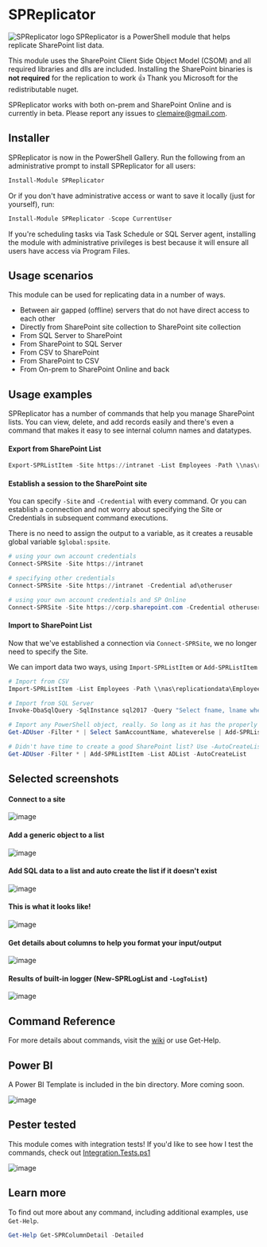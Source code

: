 # SPReplicator

<img align="left" src=https://user-images.githubusercontent.com/8278033/42554599-39b769a6-8481-11e8-8b6a-379f4a3e54e6.png alt="SPReplicator logo">SPReplicator is a PowerShell module that helps replicate SharePoint list data. 

This module uses the SharePoint Client Side Object Model (CSOM) and all required libraries and dlls are included. Installing the SharePoint binaries is **not required** for the replication to work 👍 Thank you Microsoft for the redistributable nuget.

SPReplicator works with both on-prem and SharePoint Online and is currently in beta. Please report any issues to clemaire@gmail.com.

## Installer
SPReplicator is now in the PowerShell Gallery. Run the following from an administrative prompt to install SPReplicator for all users:
```powershell
Install-Module SPReplicator
```

Or if you don't have administrative access or want to save it locally (just for yourself), run:
```powershell
Install-Module SPReplicator -Scope CurrentUser
```

If you're scheduling tasks via Task Schedule or SQL Server agent, installing the module with administrative privileges is best because it will ensure all users have access via Program Files.

## Usage scenarios

This module can be used for replicating data in a number of ways.

* Between air gapped (offline) servers that do not have direct access to each other
* Directly from SharePoint site collection to SharePoint site collection
* From SQL Server to SharePoint
* From SharePoint to SQL Server
* From CSV to SharePoint
* From SharePoint to CSV
* From On-prem to SharePoint Online and back

## Usage examples

SPReplicator has a number of commands that help you manage SharePoint lists. You can view, delete, and add records easily and there's even a command that makes it easy to see internal column names and datatypes.

#### Export from SharePoint List

```powershell
Export-SPRListItem -Site https://intranet -List Employees -Path \\nas\replicationdata\Employees.csv
```

#### Establish a session to the SharePoint site

You can specify `-Site` and `-Credential` with every command. Or you can establish a connection and not worry about specifying the Site or Credentials in subsequent command executions.

There is no need to assign the output to a variable, as it creates a reusable global variable `$global:spsite`.

```powershell
# using your own account credentials
Connect-SPRSite -Site https://intranet

# specifying other credentials
Connect-SPRSite -Site https://intranet -Credential ad\otheruser

# using your own account credentials and SP Online
Connect-SPRSite -Site https://corp.sharepoint.com -Credential otheruser@corp.onmicrosoft.com
```

#### Import to SharePoint List
Now that we've established a connection via `Connect-SPRSite`, we no longer need to specify the Site.

We can import data two ways, using `Import-SPRListItem` or `Add-SPRListItem`

```powershell
# Import from CSV
Import-SPRListItem -List Employees -Path \\nas\replicationdata\Employees.csv

# Import from SQL Server
Invoke-DbaSqlQuery -SqlInstance sql2017 -Query "Select fname, lname where id > 100" | Add-SPRListItem -List emps

# Import any PowerShell object, really. So long as it has the properly named columns.
Get-ADUser -Filter * | Select SamAccountName, whateverelse | Add-SPRListItem -List ADList

# Didn't have time to create a good SharePoint list? Use -AutoCreateList
Get-ADUser -Filter * | Add-SPRListItem -List ADList -AutoCreateList

```

## Selected screenshots

#### Connect to a site
![image](https://user-images.githubusercontent.com/8278033/42564673-1ceca0a4-849d-11e8-8f6b-22c1a0aad1e1.png)

#### Add a generic object to a list
![image](https://user-images.githubusercontent.com/8278033/42570287-227a3c4a-84af-11e8-9e5a-4dc6e9f2f4af.png)

#### Add SQL data to a list and auto create the list if it doesn't exist
![image](https://user-images.githubusercontent.com/8278033/42570505-d060d8be-84af-11e8-948d-f97888611346.png)

#### This is what it looks like!
![image](https://user-images.githubusercontent.com/8278033/42570634-3f2478fa-84b0-11e8-8ab7-3c996d29021d.png)

#### Get details about columns to help you format your input/output
![image](https://user-images.githubusercontent.com/8278033/42567935-19fcb8ac-84a7-11e8-9b48-0da67dd2ce0f.png)

#### Results of built-in logger (New-SPRLogList and `-LogToList`)

![image](https://user-images.githubusercontent.com/8278033/43561352-63b655cc-95b2-11e8-93e0-90926df74d47.png)

## Command Reference
For more details about commands, visit the [wiki](https://github.com/potatoqualitee/SPReplicator/wiki/Command-Reference) or use Get-Help.

## Power BI
A Power BI Template is included in the bin directory. More coming soon.

![image](https://user-images.githubusercontent.com/8278033/43371234-568d7622-9329-11e8-9100-df03d7a442bc.png)

## Pester tested

This module comes with integration tests! If you'd like to see how I test the commands, check out [Integration.Tests.ps1](https://github.com/potatoqualitee/SPReplicator/blob/master/tests/Integration.Tests.ps1)

![image](https://user-images.githubusercontent.com/8278033/43365014-39eee66c-92c1-11e8-91bf-9b6bf8d1032a.png)

## Learn more

To find out more about any command, including additional examples, use `Get-Help`. 

```powershell
Get-Help Get-SPRColumnDetail -Detailed
```

<!--
$global:a = @()
foreach ($prop in $props.Name) {
    try {
        $server.Load($server.Web.$prop)
    }
    catch {
        $global:a += $prop
        continue
    }
}
-->
